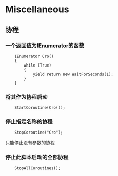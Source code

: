 # Miscellaneous

## 协程

### 一个返回值为IEnumerator的函数
```
    IEnumerator Cro()
    {
        while (True)
        {
            yield return new WaitForSeconds(1);
        }
    }

```

### 将其作为协程启动
```
    StartCoroutine(Cro());
```

### 停止指定名称的协程
```
    StopCoroutine("Cro");
```
只能停止没有参数的协程

### 停止此脚本启动的全部协程
```
    StopAllCoroutines();
```